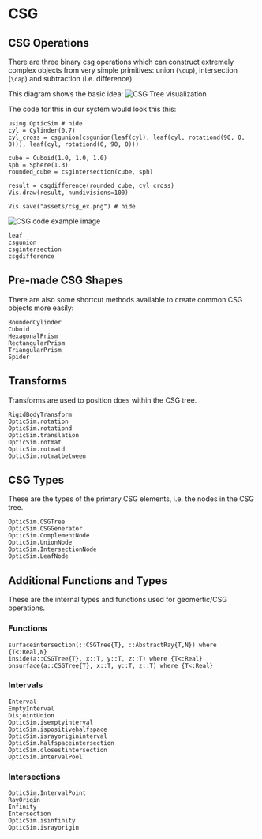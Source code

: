 # CSG

## CSG Operations

There are three binary csg operations which can construct extremely complex objects from very simple primitives: union (``\cup``), intersection (``\cap``) and subtraction (i.e. difference).

This diagram shows the basic idea:
![CSG Tree visualization](https://upload.wikimedia.org/wikipedia/commons/8/8b/Csg_tree.png)

The code for this in our system would look this this:

```@example
using OpticSim # hide
cyl = Cylinder(0.7)
cyl_cross = csgunion(csgunion(leaf(cyl), leaf(cyl, rotationd(90, 0, 0))), leaf(cyl, rotationd(0, 90, 0)))

cube = Cuboid(1.0, 1.0, 1.0)
sph = Sphere(1.3)
rounded_cube = csgintersection(cube, sph)

result = csgdifference(rounded_cube, cyl_cross)
Vis.draw(result, numdivisions=100)

Vis.save("assets/csg_ex.png") # hide
```

![CSG code example image](assets/csg_ex.png)

```@docs
leaf
csgunion
csgintersection
csgdifference
```

## Pre-made CSG Shapes

There are also some shortcut methods available to create common CSG objects more easily:

```@docs
BoundedCylinder
Cuboid
HexagonalPrism
RectangularPrism
TriangularPrism
Spider
```

## Transforms

Transforms are used to position does within the CSG tree.

```@docs
RigidBodyTransform
OpticSim.rotation
OpticSim.rotationd
OpticSim.translation
OpticSim.rotmat
OpticSim.rotmatd
OpticSim.rotmatbetween
```

## CSG Types

These are the types of the primary CSG elements, i.e. the nodes in the CSG tree.

```@docs
OpticSim.CSGTree
OpticSim.CSGGenerator
OpticSim.ComplementNode
OpticSim.UnionNode
OpticSim.IntersectionNode
OpticSim.LeafNode
```

## Additional Functions and Types

These are the internal types and functions used for geomertic/CSG operations.

### Functions

```@docs
surfaceintersection(::CSGTree{T}, ::AbstractRay{T,N}) where {T<:Real,N}
inside(a::CSGTree{T}, x::T, y::T, z::T) where {T<:Real}
onsurface(a::CSGTree{T}, x::T, y::T, z::T) where {T<:Real}
```

### Intervals

```@docs
Interval
EmptyInterval
DisjointUnion
OpticSim.isemptyinterval
OpticSim.ispositivehalfspace
OpticSim.israyorigininterval
OpticSim.halfspaceintersection
OpticSim.closestintersection
OpticSim.IntervalPool
```

### Intersections

```@docs
OpticSim.IntervalPoint
RayOrigin
Infinity
Intersection
OpticSim.isinfinity
OpticSim.israyorigin
```
